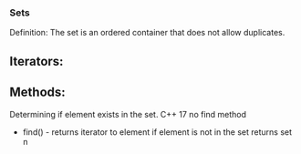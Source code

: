 ### Sets 

Definition: The set is an ordered container that does not allow duplicates.

Iterators: 
- 

Methods: 
- 

Determining if element exists in the set. 
C++ 17 no find method 

- find() - returns iterator to element if element is not in the set returns set n 



